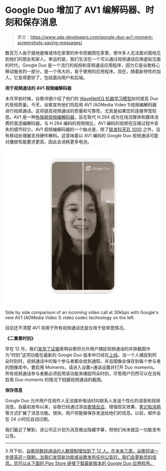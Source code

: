 # Google Duo 增加了 AV1 编解码器、时刻和保存消息

> 原文：<https://www.xda-developers.com/google-duo-av1-moment-screenshots-saving-messages/>

数百万人由于就地避难或待在家里的命令而被困在家里，使许多人无法面对面地见到他们的朋友和家人。幸运的是，我们生活在一个可以通过视频通话应用虚拟见面的时代。Google Duo 是一个流行的视频和音频通话应用程序，因为它是谷歌核心移动服务的一部分，是一个伟大的，易于使用的应用程序。现在，随着新特性的加入，它变得更好了，包括面向用户和后端。

**用于视频通话的 AV1 视频编解码器**

本月早些时候，谷歌详细介绍了他们的 [WaveNetEQ 机器学习模型](https://www.xda-developers.com/google-duo-ai-waveneteq-machine-learning-model-audio-call-quality/)如何提高 Duo 的音频质量。今天，谷歌宣布他们将启用 AV1 (AOMedia Video 1)视频编解码器进行视频通话。这将提高视频通话的质量和可靠性，尤其是如果您的连接带宽较低。AV1 是一种[免版税视频编解码器](https://www.xda-developers.com/av1-future-video-codecs-google-hevc/)，旨在取代 H.264 成为在线流媒体和媒体消费的首选编解码器。与 H.264 编码的视频相比，AV1 编码的视频在压缩过程中丢失的细节较少。AV1 视频编解码器的一个缺点是，除了[联发科天玑 1000](https://www.xda-developers.com/mediatek-dimensity-1000-7nm-soc-integrated-5g/) 之外，没有移动处理器支持硬件解码。这意味着以 AV1 编码的 Google Duo 视频通话可能对播放性能要求更高，因此会消耗更多电池。

 <picture>![](img/f09040bad0e7de39a6654f885501a72a.png)</picture> 

Side by side comparison of an incoming video call at 30kbps with Google's new AV1 (AOMedia Video 1) video codec technology on the left.

目前还不清楚 AV1 将用于所有视频通话还是仅用于低带宽情况。

**《二重奏时刻》**

早在 12 月，我们[发现了证据](https://www.xda-developers.com/google-duo-69-tests-sharing-current-image-moment-during-video-calls/)表明谷歌将允许用户捕捉视频通话的并排截图作为“时刻”这项功能在最新的 Google Duo 版本中已经在[上线](https://support.google.com/duo/answer/9759710)。当一个人捕捉到阿朵时刻时，视频通话中的每个参与者都会收到通知，并且图像会保存到每个参与者的图像库中。要启用 Moments，请进入设置>通话设置并打开 Duo moments。所有视频通话参与者都必须启用该功能来捕捉阿朵时刻，尽管用户仍然可以在没有启用 Duo moments 的情况下拍摄视频通话的截图。

**保存信息**

Google Duo 允许用户在收件人无法接听电话时向联系人发送个性化的语音和视频消息。自最初发布以来，谷歌已经通过添加[表情反应](https://www.xda-developers.com/google-duo-emoji-reactions-video-messages/)、增强现实效果、[笔记和涂鸦](https://www.xda-developers.com/google-duo-update-adds-notes-doodles/)等方式扩展了消息功能。很快，用户将能够保存发送给他们的信息。以前，邮件会在 24 小时后自动过期。

我们最近了解到，该公司正计划为消息推出隐藏字幕，但他们尚未就这一功能发布公告。

* * *

3 月下旬，[谷歌将群组通话的人数限制增加到了 12 人。在未来几周，谷歌将进一步提高这一限制。当我们发现新功能或谷歌发布任何公告时，我们会更新您的信息。您可以从下面的 Play Store 链接下载最新版本的 Google Duo 应用程序。](https://www.xda-developers.com/google-duo-group-video-calling-live/)